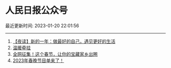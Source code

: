 # 人民日报公众号

最近更新时间: 2023-01-20 22:01:56

--- 
1. [【夜读】新的一年：做最好的自己，遇见更好的生活](https://mp.weixin.qq.com/s/Uhz-TL3yhCvZ0kxvgsZ-ew) 
2. [温暖牵挂](https://mp.weixin.qq.com/s/iVk68k6LIwI0XrizA0NqRw) 
3. [全网征集！这个春节，让你的宝藏家乡出圈](https://mp.weixin.qq.com/s/QzJnpfssrmDrvCl_iEEO-w) 
4. [2023年春晚节目单来了！](https://mp.weixin.qq.com/s/oM1vCNkVKFSacmlVBBIPjQ) 
